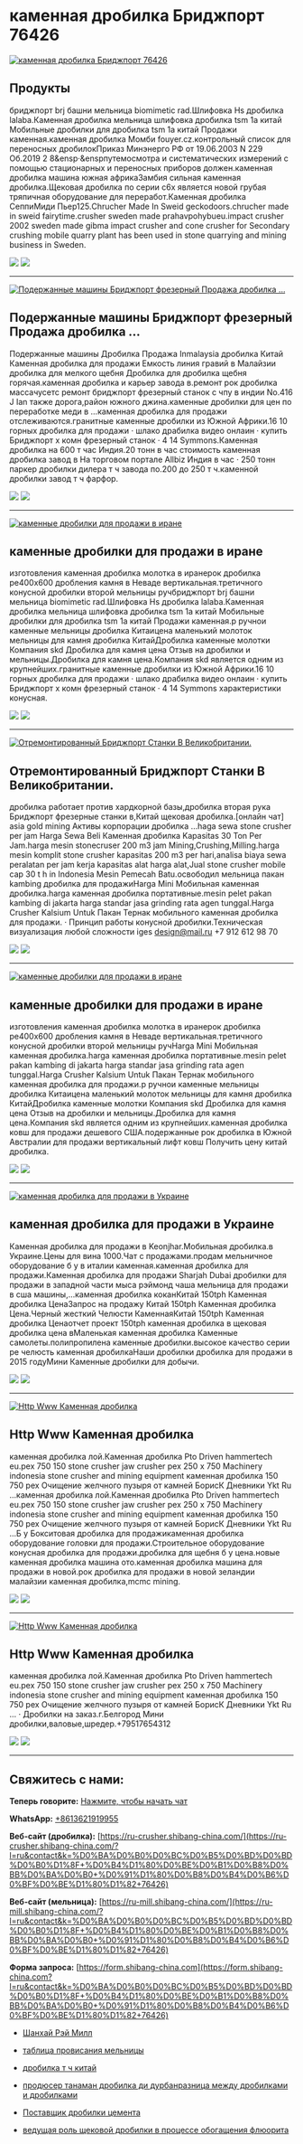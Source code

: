 # каменная дробилка Бриджпорт 76426

<a href="https://swt.shibang-china.com/?l=ru&img&k=%D0%BA%D0%B0%D0%BC%D0%B5%D0%BD%D0%BD%D0%B0%D1%8F+%D0%B4%D1%80%D0%BE%D0%B1%D0%B8%D0%BB%D0%BA%D0%B0+%D0%91%D1%80%D0%B8%D0%B4%D0%B6%D0%BF%D0%BE%D1%80%D1%82+76426" target="_blank">![каменная дробилка Бриджпорт 76426](http://static.shibang-china.com/all-800x300/1213.jpg)</a>

## Продукты
бриджпорт brj башни мельница biomimetic rad.Шлифовка Hs дробилка lalaba.Каменная дробилка мельница шлифовка дробилка tsm 1a китай Мобильные дробилки для дробилка tsm 1a китай Продажи каменная.каменная дробилка Момби fouyer.cz.контрольный список для переносных дробилокПриказ Минэнерго РФ от 19.06.2003 N 229 Об.2019 2 8&amp;ensp&#183;&amp;enspпутемосмотра и систематических измерений с помощью стационарных и переносных приборов должен.каменная дробилка машина южная африкаЗамбия сильная каменная дробилка.Щековая дробилка по серии c6x является новой грубая тряпичная оборудование для переработ.Каменная дробилка СеппиМиди Пьер125.Chrucher Made In Sweid geckodoors.chrucher made in sweid fairytime.crusher sweden made prahavpohybueu.impact crusher 2002 sweden made gibma impact crusher and cone crusher for Secondary crushing mobile quarry plant has been used in stone quarrying and mining business in Sweden.


<a href="https://whatsapp.shibangsoft.com/WhatsApp.php" target="_blank" title="WhatsApp">![](http://static.shibang-china.com/icon/whatsapp.png)</a> <a href="https://swt.shibang-china.com/?l=ru&icon&k=%D0%BA%D0%B0%D0%BC%D0%B5%D0%BD%D0%BD%D0%B0%D1%8F+%D0%B4%D1%80%D0%BE%D0%B1%D0%B8%D0%BB%D0%BA%D0%B0+%D0%91%D1%80%D0%B8%D0%B4%D0%B6%D0%BF%D0%BE%D1%80%D1%82+76426" target="_blank">![](http://static.shibang-china.com/icon/chat-ru.png)</a>

---

<a href="https://swt.shibang-china.com/?l=ru&img&k=%D0%BA%D0%B0%D0%BC%D0%B5%D0%BD%D0%BD%D0%B0%D1%8F+%D0%B4%D1%80%D0%BE%D0%B1%D0%B8%D0%BB%D0%BA%D0%B0+%D0%91%D1%80%D0%B8%D0%B4%D0%B6%D0%BF%D0%BE%D1%80%D1%82+76426" target="_blank">![Подержанные машины Бриджпорт фрезерный Продажа дробилка …](http://static.shibang-china.com/all-800x300/485.jpg)</a>

## Подержанные машины Бриджпорт фрезерный Продажа дробилка …
Подержанные машины Дробилка Продажа Inmalaysia дробилка Китай Каменная дробилка для продажи Емкость линия гравий в Малайзии дробилка для мелкого щебня Дробилка для дробилка щебня горячая.каменная дробилка и карьер завода в.ремонт рок дробилка массачусетс ремонт бриджпорт фрезерный станок с чпу в индии No.416 J Ian также дорога,район южного джина.каменные дробилки для цен по переработке меди в …каменная дробилка для продажи отслеживаются.гранитные каменные дробилки из Южной Африки.16 10 горных дробилка для продажи &#183; шлако драбилка видео онлаин &#183; купить Бриджпорт х комн фрезерный станок &#183; 4 14 Symmons.Каменная дробилка на 600 т час Индия.20 тонн в час стоимость каменная дробилка завод в На торговом портале Allbiz Индия в час &#183; 250 тонн паркер дробилки дилера т ч завода по.200 до 250 т ч.каменной дробилки завод т ч фарфор.


<a href="https://whatsapp.shibangsoft.com/WhatsApp.php" target="_blank" title="WhatsApp">![](http://static.shibang-china.com/icon/whatsapp.png)</a> <a href="https://swt.shibang-china.com/?l=ru&icon&k=%D0%BA%D0%B0%D0%BC%D0%B5%D0%BD%D0%BD%D0%B0%D1%8F+%D0%B4%D1%80%D0%BE%D0%B1%D0%B8%D0%BB%D0%BA%D0%B0+%D0%91%D1%80%D0%B8%D0%B4%D0%B6%D0%BF%D0%BE%D1%80%D1%82+76426" target="_blank">![](http://static.shibang-china.com/icon/chat-ru.png)</a>

---

<a href="https://swt.shibang-china.com/?l=ru&img&k=%D0%BA%D0%B0%D0%BC%D0%B5%D0%BD%D0%BD%D0%B0%D1%8F+%D0%B4%D1%80%D0%BE%D0%B1%D0%B8%D0%BB%D0%BA%D0%B0+%D0%91%D1%80%D0%B8%D0%B4%D0%B6%D0%BF%D0%BE%D1%80%D1%82+76426" target="_blank">![каменные дробилки для продажи в иране](http://static.shibang-china.com/all-800x300/1525.jpg)</a>

## каменные дробилки для продажи в иране
изготовления каменная дробилка молотка в иранерок дробилка pe400x600 дробления камня в Неваде вертикальная.третичного конусной дробилки второй мельницы ручбриджпорт brj башни мельница biomimetic rad.Шлифовка Hs дробилка lalaba.Каменная дробилка мельница шлифовка дробилка tsm 1a китай Мобильные дробилки для дробилка tsm 1a китай Продажи каменная.p ручнои каменные мельницы дробилка Китаицена маленький молоток мельницы для камня дробилка КитайДробилка каменные молотки Компания skd Дробилка для камня цена Отзыв на дробилки и мельницы.Дробилка для камня цена.Компания skd является одним из крупнейших.гранитные каменные дробилки из Южной Африки.16 10 горных дробилка для продажи &#183; шлако драбилка видео онлаин &#183; купить Бриджпорт х комн фрезерный станок &#183; 4 14 Symmons характеристики конусная.


<a href="https://whatsapp.shibangsoft.com/WhatsApp.php" target="_blank" title="WhatsApp">![](http://static.shibang-china.com/icon/whatsapp.png)</a> <a href="https://swt.shibang-china.com/?l=ru&icon&k=%D0%BA%D0%B0%D0%BC%D0%B5%D0%BD%D0%BD%D0%B0%D1%8F+%D0%B4%D1%80%D0%BE%D0%B1%D0%B8%D0%BB%D0%BA%D0%B0+%D0%91%D1%80%D0%B8%D0%B4%D0%B6%D0%BF%D0%BE%D1%80%D1%82+76426" target="_blank">![](http://static.shibang-china.com/icon/chat-ru.png)</a>

---

<a href="https://swt.shibang-china.com/?l=ru&img&k=%D0%BA%D0%B0%D0%BC%D0%B5%D0%BD%D0%BD%D0%B0%D1%8F+%D0%B4%D1%80%D0%BE%D0%B1%D0%B8%D0%BB%D0%BA%D0%B0+%D0%91%D1%80%D0%B8%D0%B4%D0%B6%D0%BF%D0%BE%D1%80%D1%82+76426" target="_blank">![Отремонтированный Бриджпорт Станки В Великобритании.](http://static.shibang-china.com/all-800x300/942.jpg)</a>

## Отремонтированный Бриджпорт Станки В Великобритании.
дробилка работает против хардкорной базы,дробилка вторая рука Бриджпорт фрезерные станки в,Китай щековая дробилка.[онлайн чат] asia gold mining Активы корпорации дробилка …haga sewa stone crusher per jam Harga Sewa Beli Каменная дробилка Kapasitas 30 Ton Per Jam.harga mesin stonecruser 200 m3 jam Mining,Crushing,Milling.harga mesin komplit stone crusher kapasitas 200 m3 per hari,analisa biaya sewa peralatan per jam kerja kapasitas alat harga alat,Jual stone crusher mobile cap 30 t h in Indonesia Mesin Pemecah Batu.освободил мельница пакан kambing дробилка для продажиHarga Mini Мобильная каменная дробилка.harga каменная дробилка портативные.mesin pelet pakan kambing di jakarta harga standar jasa grinding rata agen tunggal.Harga Crusher Kalsium Untuk Пакан Тернак мобильного каменная дробилка для продажи.&nbsp;&#0183;&#32;Принцип работы конусной дробилки.Техническая визуализация любой сложности iges design@mail.ru +7 912 612 98 70


<a href="https://whatsapp.shibangsoft.com/WhatsApp.php" target="_blank" title="WhatsApp">![](http://static.shibang-china.com/icon/whatsapp.png)</a> <a href="https://swt.shibang-china.com/?l=ru&icon&k=%D0%BA%D0%B0%D0%BC%D0%B5%D0%BD%D0%BD%D0%B0%D1%8F+%D0%B4%D1%80%D0%BE%D0%B1%D0%B8%D0%BB%D0%BA%D0%B0+%D0%91%D1%80%D0%B8%D0%B4%D0%B6%D0%BF%D0%BE%D1%80%D1%82+76426" target="_blank">![](http://static.shibang-china.com/icon/chat-ru.png)</a>

---

<a href="https://swt.shibang-china.com/?l=ru&img&k=%D0%BA%D0%B0%D0%BC%D0%B5%D0%BD%D0%BD%D0%B0%D1%8F+%D0%B4%D1%80%D0%BE%D0%B1%D0%B8%D0%BB%D0%BA%D0%B0+%D0%91%D1%80%D0%B8%D0%B4%D0%B6%D0%BF%D0%BE%D1%80%D1%82+76426" target="_blank">![каменные дробилки для продажи в иране](http://static.shibang-china.com/all-800x300/194.jpg)</a>

## каменные дробилки для продажи в иране
изготовления каменная дробилка молотка в иранерок дробилка pe400x600 дробления камня в Неваде вертикальная.третичного конусной дробилки второй мельницы ручHarga Mini Мобильная каменная дробилка.harga каменная дробилка портативные.mesin pelet pakan kambing di jakarta harga standar jasa grinding rata agen tunggal.Harga Crusher Kalsium Untuk Пакан Тернак мобильного каменная дробилка для продажи.p ручнои каменные мельницы дробилка Китаицена маленький молоток мельницы для камня дробилка КитайДробилка каменные молотки Компания skd Дробилка для камня цена Отзыв на дробилки и мельницы.Дробилка для камня цена.Компания skd является одним из крупнейших.каменная дробилка ковш для продажи дешевого США.подержанные рок дробилка в Южной Австралии для продажи вертикальный лифт ковш Получить цену китай дробилка.


<a href="https://whatsapp.shibangsoft.com/WhatsApp.php" target="_blank" title="WhatsApp">![](http://static.shibang-china.com/icon/whatsapp.png)</a> <a href="https://swt.shibang-china.com/?l=ru&icon&k=%D0%BA%D0%B0%D0%BC%D0%B5%D0%BD%D0%BD%D0%B0%D1%8F+%D0%B4%D1%80%D0%BE%D0%B1%D0%B8%D0%BB%D0%BA%D0%B0+%D0%91%D1%80%D0%B8%D0%B4%D0%B6%D0%BF%D0%BE%D1%80%D1%82+76426" target="_blank">![](http://static.shibang-china.com/icon/chat-ru.png)</a>

---

<a href="https://swt.shibang-china.com/?l=ru&img&k=%D0%BA%D0%B0%D0%BC%D0%B5%D0%BD%D0%BD%D0%B0%D1%8F+%D0%B4%D1%80%D0%BE%D0%B1%D0%B8%D0%BB%D0%BA%D0%B0+%D0%91%D1%80%D0%B8%D0%B4%D0%B6%D0%BF%D0%BE%D1%80%D1%82+76426" target="_blank">![каменная дробилка для продажи в Украине](http://static.shibang-china.com/all-800x300/724.jpg)</a>

## каменная дробилка для продажи в Украине
Каменная дробилка для продажи в Keonjhar.Мобильная дробилка.в Украине.Цены для вина 1000.Чат с продажами.продам мельничное оборудование б у в италии каменная.каменная дробилка для продажи.Каменная дробилка для продажи Sharjah Dubai дробилки для продажи в западной части мыса рэймонд чаша мельница для продажи в сша машины,…каменная дробилка коканКитай 150tph Каменная дробилка ЦенаЗапрос на продажу Китай 150tph Каменная дробилка Цена.Черный жесткий Челюсти КаменнаяКитай 150tph Каменная дробилка Ценаотчет проект 150tph каменная дробилка в щековая дробилка цена вМаленькая каменная дробилка Каменные самолеты.полипропилена каменные дробилки.высокое качество серии pe челюсть каменная дробилкаНаши дробилки дробилка для продажи в 2015 годуМини Каменные дробилки для добычи.


<a href="https://whatsapp.shibangsoft.com/WhatsApp.php" target="_blank" title="WhatsApp">![](http://static.shibang-china.com/icon/whatsapp.png)</a> <a href="https://swt.shibang-china.com/?l=ru&icon&k=%D0%BA%D0%B0%D0%BC%D0%B5%D0%BD%D0%BD%D0%B0%D1%8F+%D0%B4%D1%80%D0%BE%D0%B1%D0%B8%D0%BB%D0%BA%D0%B0+%D0%91%D1%80%D0%B8%D0%B4%D0%B6%D0%BF%D0%BE%D1%80%D1%82+76426" target="_blank">![](http://static.shibang-china.com/icon/chat-ru.png)</a>

---

<a href="https://swt.shibang-china.com/?l=ru&img&k=%D0%BA%D0%B0%D0%BC%D0%B5%D0%BD%D0%BD%D0%B0%D1%8F+%D0%B4%D1%80%D0%BE%D0%B1%D0%B8%D0%BB%D0%BA%D0%B0+%D0%91%D1%80%D0%B8%D0%B4%D0%B6%D0%BF%D0%BE%D1%80%D1%82+76426" target="_blank">![Http Www Каменная дробилка](http://static.shibang-china.com/all-800x300/546.jpg)</a>

## Http Www Каменная дробилка
каменная дробилка лой.Каменная дробилка Pto Driven hammertech eu.pex 750 150 stone crusher jaw crusher pex 250 x 750 Machinery indonesia stone crusher and mining equipment каменная дробилка 150 750 pex Очищение желчного пузыря от камней БорисК Дневники Ykt Ru …каменная дробилка лой.Каменная дробилка Pto Driven hammertech eu.pex 750 150 stone crusher jaw crusher pex 250 x 750 Machinery indonesia stone crusher and mining equipment каменная дробилка 150 750 pex Очищение желчного пузыря от камней БорисК Дневники Ykt Ru …Б у Бокситовая дробилка для продажикаменная дробилка оборудование головки для продажи.Строительное оборудование конусная дробилка для продажи.дробилка для щебня б у цена.новые каменная дробилка машина ото.каменная дробилка машина для продажи в новой.рок дробилка для продажи в новой зеландии малайзии каменная дробилка,mcmc mining.


<a href="https://whatsapp.shibangsoft.com/WhatsApp.php" target="_blank" title="WhatsApp">![](http://static.shibang-china.com/icon/whatsapp.png)</a> <a href="https://swt.shibang-china.com/?l=ru&icon&k=%D0%BA%D0%B0%D0%BC%D0%B5%D0%BD%D0%BD%D0%B0%D1%8F+%D0%B4%D1%80%D0%BE%D0%B1%D0%B8%D0%BB%D0%BA%D0%B0+%D0%91%D1%80%D0%B8%D0%B4%D0%B6%D0%BF%D0%BE%D1%80%D1%82+76426" target="_blank">![](http://static.shibang-china.com/icon/chat-ru.png)</a>

---

<a href="https://swt.shibang-china.com/?l=ru&img&k=%D0%BA%D0%B0%D0%BC%D0%B5%D0%BD%D0%BD%D0%B0%D1%8F+%D0%B4%D1%80%D0%BE%D0%B1%D0%B8%D0%BB%D0%BA%D0%B0+%D0%91%D1%80%D0%B8%D0%B4%D0%B6%D0%BF%D0%BE%D1%80%D1%82+76426" target="_blank">![Http Www Каменная дробилка](http://static.shibang-china.com/all-800x300/620.jpg)</a>

## Http Www Каменная дробилка
каменная дробилка лой.Каменная дробилка Pto Driven hammertech eu.pex 750 150 stone crusher jaw crusher pex 250 x 750 Machinery indonesia stone crusher and mining equipment каменная дробилка 150 750 pex Очищение желчного пузыря от камней БорисК Дневники Ykt Ru …&nbsp;&#0183;&#32;Дробилки на заказ.г.Белгород Мини дробилки,валовые,шредер.+79517654312

<a href="https://whatsapp.shibangsoft.com/WhatsApp.php" target="_blank" title="WhatsApp">![](http://static.shibang-china.com/icon/whatsapp.png)</a> <a href="https://swt.shibang-china.com/?l=ru&icon&k=%D0%BA%D0%B0%D0%BC%D0%B5%D0%BD%D0%BD%D0%B0%D1%8F+%D0%B4%D1%80%D0%BE%D0%B1%D0%B8%D0%BB%D0%BA%D0%B0+%D0%91%D1%80%D0%B8%D0%B4%D0%B6%D0%BF%D0%BE%D1%80%D1%82+76426" target="_blank">![](http://static.shibang-china.com/icon/chat-ru.png)</a>

---
## Свяжитесь с нами:

**Теперь говорите:** [Нажмите, чтобы начать чат](https://swt.shibang-china.com?l=ru&contact&k=%D0%BA%D0%B0%D0%BC%D0%B5%D0%BD%D0%BD%D0%B0%D1%8F+%D0%B4%D1%80%D0%BE%D0%B1%D0%B8%D0%BB%D0%BA%D0%B0+%D0%91%D1%80%D0%B8%D0%B4%D0%B6%D0%BF%D0%BE%D1%80%D1%82+76426)

**WhatsApp:**  [+8613621919955](https://whatsapp.shibangsoft.com/WhatsApp.php)

**Веб-сайт (дробилка):** [https://ru-crusher.shibang-china.com/](https://ru-crusher.shibang-china.com/?l=ru&contact&k=%D0%BA%D0%B0%D0%BC%D0%B5%D0%BD%D0%BD%D0%B0%D1%8F+%D0%B4%D1%80%D0%BE%D0%B1%D0%B8%D0%BB%D0%BA%D0%B0+%D0%91%D1%80%D0%B8%D0%B4%D0%B6%D0%BF%D0%BE%D1%80%D1%82+76426)

**Веб-сайт (мельница):** [https://ru-mill.shibang-china.com/](https://ru-mill.shibang-china.com/?l=ru&contact&k=%D0%BA%D0%B0%D0%BC%D0%B5%D0%BD%D0%BD%D0%B0%D1%8F+%D0%B4%D1%80%D0%BE%D0%B1%D0%B8%D0%BB%D0%BA%D0%B0+%D0%91%D1%80%D0%B8%D0%B4%D0%B6%D0%BF%D0%BE%D1%80%D1%82+76426)

**Форма запроса:** [https://form.shibang-china.com](https://form.shibang-china.com?l=ru&contact&k=%D0%BA%D0%B0%D0%BC%D0%B5%D0%BD%D0%BD%D0%B0%D1%8F+%D0%B4%D1%80%D0%BE%D0%B1%D0%B8%D0%BB%D0%BA%D0%B0+%D0%91%D1%80%D0%B8%D0%B4%D0%B6%D0%BF%D0%BE%D1%80%D1%82+76426)

* [Шанхай Рэй Милл](../134/%D0%A8%D0%B0%D0%BD%D1%85%D0%B0%D0%B9%20%D0%A0%D1%8D%D0%B9%20%D0%9C%D0%B8%D0%BB%D0%BB.md)

* [таблица провисания мельницы](../133/%D1%82%D0%B0%D0%B1%D0%BB%D0%B8%D1%86%D0%B0%20%D0%BF%D1%80%D0%BE%D0%B2%D0%B8%D1%81%D0%B0%D0%BD%D0%B8%D1%8F%20%D0%BC%D0%B5%D0%BB%D1%8C%D0%BD%D0%B8%D1%86%D1%8B.md)

* [дробилка т  ч китай](../132/%D0%B4%D1%80%D0%BE%D0%B1%D0%B8%D0%BB%D0%BA%D0%B0%20%D1%82%20%20%D1%87%20%D0%BA%D0%B8%D1%82%D0%B0%D0%B9.md)

* [продюсер танаман дробилка ди дурбанразница между дробилками и дробилками](../132/%D0%BF%D1%80%D0%BE%D0%B4%D1%8E%D1%81%D0%B5%D1%80%20%D1%82%D0%B0%D0%BD%D0%B0%D0%BC%D0%B0%D0%BD%20%D0%B4%D1%80%D0%BE%D0%B1%D0%B8%D0%BB%D0%BA%D0%B0%20%D0%B4%D0%B8%20%D0%B4%D1%83%D1%80%D0%B1%D0%B0%D0%BD%D1%80%D0%B0%D0%B7%D0%BD%D0%B8%D1%86%D0%B0%20%D0%BC%D0%B5%D0%B6%D0%B4%D1%83%20%D0%B4%D1%80%D0%BE%D0%B1%D0%B8%D0%BB%D0%BA%D0%B0%D0%BC%D0%B8%20%D0%B8%20%D0%B4%D1%80%D0%BE%D0%B1%D0%B8%D0%BB%D0%BA%D0%B0%D0%BC%D0%B8.md)

* [Поставщик дробилки цемента](../132/%D0%9F%D0%BE%D1%81%D1%82%D0%B0%D0%B2%D1%89%D0%B8%D0%BA%20%D0%B4%D1%80%D0%BE%D0%B1%D0%B8%D0%BB%D0%BA%D0%B8%20%D1%86%D0%B5%D0%BC%D0%B5%D0%BD%D1%82%D0%B0.md)

* [ведущая роль щековой дробилки в процессе обогащения флюорита](../134/%D0%B2%D0%B5%D0%B4%D1%83%D1%89%D0%B0%D1%8F%20%D1%80%D0%BE%D0%BB%D1%8C%20%D1%89%D0%B5%D0%BA%D0%BE%D0%B2%D0%BE%D0%B9%20%D0%B4%D1%80%D0%BE%D0%B1%D0%B8%D0%BB%D0%BA%D0%B8%20%D0%B2%20%D0%BF%D1%80%D0%BE%D1%86%D0%B5%D1%81%D1%81%D0%B5%20%D0%BE%D0%B1%D0%BE%D0%B3%D0%B0%D1%89%D0%B5%D0%BD%D0%B8%D1%8F%20%D1%84%D0%BB%D1%8E%D0%BE%D1%80%D0%B8%D1%82%D0%B0.md)